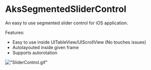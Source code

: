 AksSegmentedSliderControl
=========================

An easy to use segmented slider control for iOS application.

Features:

* Easy to use inside UITableView/UIScrollView (No touches issues)
* Autolayouted inside given frame
* Supports autorotation

!["SliderControl.gif"]("SliderControl.gif")
